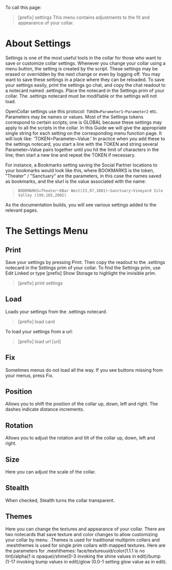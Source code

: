 To call this page:
>[prefix] settings
This menu contains adjustments to the fit and appearance of your collar.

# About Settings

Settings is one of the most useful tools in the collar for those who want to save or customize collar settings. Whenever you change your collar using a menu button, the setting is created by the script. These settings may be erased or overridden by the next change or even by logging off.  You may want to save these settings in a place where they can be reloaded.  To save your settings easily, print the settings go chat, and copy the chat readout to a notecard named .settings.  Place the notecard in the Settings prim of your collar. The .settings notecard must be modifiable or the settings will not load. 

OpenCollar settings use this protocol: `TOKEN=Parameter1~Parameter2` etc. Parameters may be names or values. Most of the Settings tokens correspond to certain scripts; one is GLOBAL because these settings may apply to all the scripts in the collar. In this Guide we will give the appropriate single string for each setting on the corresponding menu function page.  It will look like: 'TOKEN=Parameter~Value.' In practice when you add these to the settings notecard, you start a line with the TOKEN and string several Parameter~Value pairs together until you hit the limit of characters in the line; then start a new line and repeat the TOKEN if necessary.  

For instance, a Bookmarks setting saving the Social Partner locations to your bookmarks would look like this, where BOOKMARKS is the token, "Theater" / "Sanctuary" are the parameters, in this case the names saved as bookmarks, and the slurl is the value associated with the name:   
>`BOOKMARKS=Theater~KBar West(23,97,1001)~Sanctuary~Vineyard Isle Valley (199,185,2002)`  

As the documentation builds, you will see various settings added to the relevant pages.

# The Settings Menu

## Print
Save your settings by pressing Print.  Then copy the readout to the .settings notecard in the Settings prim of your collar.  To find the Settings prim, use Edit Linked or type [prefix] Show Storage to highlight the invisible prim.
>[prefix] print settings  

## Load
Loads your settings from the .settings notecard.
>[prefix] load card  

To load your settings from a url:  
>[prefix] load url [url]  

## Fix
Sometimes menus do not load all the way.  If you see buttons missing from your menus, press Fix.

## Position
Allows you to shift the position of the collar up, down, left and right.  The dashes indicate distance increments.

## Rotation
Allows you to adjust the rotation and tilt of the collar up, down, left and right.

## Size
Here you can adjust the scale of the collar.

## Stealth
When checked, Stealth turns the collar transparent.

## Themes

Here you can change the textures and appearance of your collar.  There are two notecards that save texture and color changes to allow customizing your collar by menu.  .Themes is used for traditional multiprim collars and .meshthemes is used for single prim collars with mapped textures.  Here are the parameters for .meshthemes:  face/textureuuid/color(1.1.1 is no tint)/alpha(1 is opaque)/shine(0-3 invoking the shine values in edit)/bump (1-17 invoking bump values in edit)/glow (0.0-1 setting glow value as in edit).
